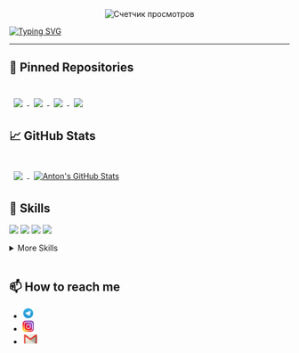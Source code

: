 
<div align="center">
  <img src="https://komarev.com/ghpvc/?username=AntonAduisky&style=flat-square&color=1A2B34" alt="Счетчик просмотров"/>
</div>

[![Typing SVG](https://readme-typing-svg.herokuapp.com?font=Roboto&weight=900&size=29&duration=2400&pause=500&color=C9CACCCA&vCenter=true&width=600&lines=hi+there%2C+my+name+is+Anton+%E2%98%BA;+I'm+web-developer+and+simply+good+man+%E0%AB%90%F0%9F%85%90)](https://git.io/typing-svg)

---

## 📌 Pinned Repositories

<br>

<a href="https://github.com/AntonAduisky/algososh">
  <img align="center" style="margin:0.5rem" src="https://github-readme-stats.vercel.app/api/pin/?username=antonaduisky&repo=algososh&title_color=ffffff&text_color=c9cacc&icon_color=4AB197&bg_color=1A2B34" />
</a>
<a href="https://github.com/AntonAduisky/nochlezhka">
  <img align="center" style="margin:0.5rem" src="https://github-readme-stats.vercel.app/api/pin/?username=antonaduisky&repo=nochlezhka&title_color=ffffff&text_color=c9cacc&icon_color=4AB197&bg_color=1A2B34" />
</a>
<a href="https://github.com/AntonAduisky/stellar-burger">
  <img align="center" style="margin:0.5rem" src="https://github-readme-stats.vercel.app/api/pin/?username=antonaduisky&repo=stellar-burger&title_color=ffffff&text_color=c9cacc&icon_color=4AB197&bg_color=1A2B34" />
</a>
<a href="https://github.com/AntonAduisky/mesto-project">
  <img align="center" style="margin:0.5rem" src="https://github-readme-stats.vercel.app/api/pin/?username=antonaduisky&repo=mesto-project&title_color=ffffff&text_color=c9cacc&icon_color=4AB197&bg_color=1A2B34" />
</a>

<br>

## &#x1f4c8; GitHub Stats

<br>

<a href="https://github.com/AntonAduisky">
  <img align="center" style="margin:0.5rem" src="https://github-readme-stats.vercel.app/api/top-langs/?username=antonaduisky&hide=html,css&title_color=ffffff&text_color=c9cacc&icon_color=4AB197&bg_color=1A2B34" />
</a>

<a href="https://github.com/AntonAduisky">
  <img align="center" style="margin:0.5rem" src="https://github-readme-stats.vercel.app/api?username=antonaduisky&show_icons=true&line_height=27&count_private=true&title_color=ffffff&text_color=c9cacc&icon_color=4AB097&bg_color=1A2B34" alt="Anton's GitHub Stats" />
</a>

<br>

## 💼 Skills

![](https://img.shields.io/badge/Code-React-informational?style=flat&logo=react&logoColor=white&color=4AB197)
![](https://img.shields.io/badge/Code-Redux-informational?style=flat&logo=Redux&logoColor=white&color=4AB197)
![](https://img.shields.io/badge/Code-JavaScript-informational?style=flat&logo=JavaScript&logoColor=white&color=4AB197)
![](https://img.shields.io/badge/Code-TypeScript-informational?style=flat&logo=TypeScript&logoColor=white&color=4AB197)

<details>
<summary>More Skills</summary>
<br>

![](https://img.shields.io/badge/Style-HTML-090909?style=flat&logo=html5&logoColor=white&color=4AB197)
![](https://img.shields.io/badge/Style-CSS-informational?style=flat&logo=css3&logoColor=white&color=4AB197)
![](https://img.shields.io/badge/Style-Sass-informational?style=flat&logo=Sass&logoColor=white&color=4AB197)

<br>

![](https://img.shields.io/badge/Tools-NPM-informational?style=flat&logo=npm&logoColor=white&color=4AB197)
![](https://img.shields.io/badge/Tools-Postman-informational?style=flat&logo=Postman&logoColor=white&color=4AB197)
![](https://img.shields.io/badge/Tools-GitHub-informational?style=flat&logo=GitHub&logoColor=white&color=4AB197)

</details>

<br>

## 📫 How to reach me

- <a href="https://t.me/aduiskywalker" target="_blank"> <img src="./assets/Telegram.png" alt="Telegram" height = 20></a>
- <a  href="https://www.instagram.com/aduiskywalker/" target="_blank"> <img src="./assets/Instagram.png" alt="Instagram" height = 20></a>
- <a  href="mailto:anton@aduisky.ru" target="_blank"> <img src="./assets/Mail.png" alt="Mail" height = 20></a>

<!-- -------------------------- -->
